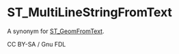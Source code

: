 # ST\_MultiLineStringFromText

A synonym for [ST\_GeomFromText](st_geomfromtext.md).

CC BY-SA / Gnu FDL
